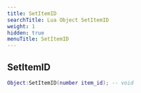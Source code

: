 ```yaml
---
title: SetItemID
searchTitle: Lua Object SetItemID
weight: 1
hidden: true
menuTitle: SetItemID
---
```

## SetItemID
```lua
Object:SetItemID(number item_id); -- void
```
